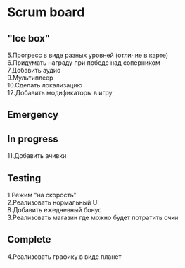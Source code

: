 # Scrum board

"Ice box"
---------------------
5.Прогресс в виде разных уровней (отличие в карте)  
6.Придумать награду при победе над соперником  
7.Добавить аудио  
9.Мультиплеер  
10.Сделать локализацию  
12.Добавить модификаторы в игру

Emergency
---------------------

In progress
---------------------

11.Добавить ачивки  

Testing
---------------------
1.Режим "на скорость"  
2.Реализовать нормальный UI  
8.Добавить ежедневный бонус  
3.Реализовать магазин где можно будет потратить очки   

Complete
---------------------
4.Реализовать графику в виде планет  
